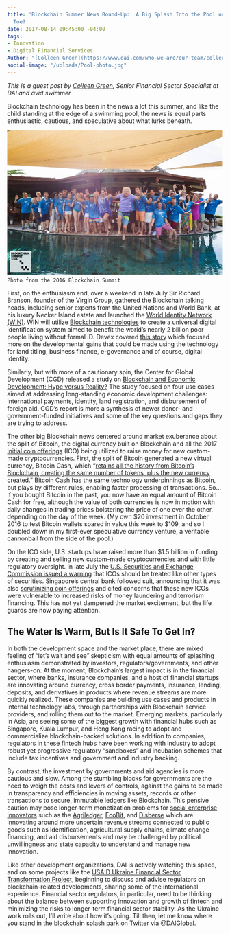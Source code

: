 ```yaml
---
title: 'Blockchain Summer News Round-Up:  A Big Splash Into the Pool or a Dip of the
  Toe?'
date: 2017-08-14 09:45:00 -04:00
tags:
- Innovation
- Digital Financial Services
Author: "[Colleen Green](https://www.dai.com/who-we-are/our-team/colleen-green)"
social-image: "/uploads/Pool-photo.jpg"
---
```


*This is a guest post by [Colleen Green](https://www.dai.com/who-we-are/our-team/colleen-green), Senior Financial Sector Specialist at DAI and avid swimmer*

Blockchain technology has been in the news a lot this summer, and like the child standing at the edge of a swimming pool, the news is equal parts enthusiastic, cautious, and speculative about what lurks beneath.

![Pool-photo.jpg](/uploads/Pool-photo.jpg)`Photo from the 2016 Blockchain Summit`

<!--more-->

First, on the enthusiasm end, over a weekend in late July Sir Richard Branson, founder of the Virgin Group, gathered the Blockchain talking heads, including senior experts from the United Nations and World Bank, at his luxury Necker Island estate and launched the [World Identity Network (WIN)](https://www.win.systems/). WIN will utilize [Blockchain technologies](https://medium.com/tradecraft-traction/blockchain-for-the-rest-of-us-c3fc5e42254f) to create a universal digital identification system aimed to benefit the world’s nearly 2 billion poor people living without formal ID. Devex covered [this story](https://www.devex.com/news/new-initiative-aims-to-deliver-on-the-promise-of-blockchain-for-identity-90620) which focused more on the developmental gains that could be made using the technology for land titling, business finance, e-governance and of course, digital identity.

Similarly, but with more of a cautionary spin, the Center for Global Development (CGD) released a study on [Blockchain and Economic Development: Hype versus Reality?](https://www.cgdev.org/publication/blockchain-and-economic-development-hype-vs-reality) The study focused on four use cases aimed at addressing long-standing economic development challenges:  international payments, identity, land registration, and disbursement of foreign aid. CGD’s report is more a synthesis of newer donor- and government-funded initiatives and some of the key questions and gaps they are trying to address.

The other big Blockchain news centered around market exuberance about the split of Bitcoin, the digital currency built on Blockchain and all the 2017 [initial coin offerings](http://www.investopedia.com/terms/i/initial-coin-offering-ico.asp) (ICO) being utilized to raise money for new custom-made cryptocurrencies. First, the split of Bitcoin generated a new virtual currency, Bitcoin Cash, which “[retains all the history from Bitcoin’s Blockchain, creating the same number of tokens, plus the new currency created](http://www.reuters.com/article/us-bitcoin-split-idUSKBN1AH5F1).” Bitcoin Cash has the same technology underpinnings as Bitcoin, but plays by different rules, enabling faster processing of transactions. So… if you bought Bitcoin in the past, you now have an equal amount of Bitcoin Cash for free, although the value of both currencies is now in motion with daily changes in trading prices bolstering the price of one over the other, depending on the day of the week. (My own $20 investment in October 2016 to test Bitcoin wallets soared in value this week to $109, and so I doubled down in my first-ever speculative currency venture, a veritable cannonball from the side of the pool.)

On the ICO side, U.S. startups have raised more than $1.5 billion in funding by creating and selling new custom-made cryptocurrencies and with little regulatory oversight. In late July the [U.S. Securities and Exchange Commission issued a warning](https://www.nytimes.com/2017/08/07/business/dealbook/initial-coin-offerings-sec-virtual-currency.html) that ICOs should be treated like other types of securities. Singapore’s central bank followed suit, announcing that it was also [scrutinizing coin offerings](http://www.mas.gov.sg/News-and-Publications/Media-Releases/2017/MAS-clarifies-regulatory-position-on-the-offer-of-digital-tokens-in-Singapore.aspx) and cited concerns that these new ICOs were vulnerable to increased risks of money laundering and terrorism financing. This has not yet dampened the market excitement, but the life guards are now paying attention.

## The Water Is Warm, But Is It Safe To Get In?

In both the development space and the market place, there are mixed feeling of “let’s wait and see” skepticism with equal amounts of splashing enthusiasm demonstrated by investors, regulators/governments, and other hangers-on. At the moment, Blockchain’s largest impact is in the financial sector, where banks, insurance companies, and a host of financial startups are innovating around currency, cross border payments, insurance, lending, deposits, and derivatives in products where revenue streams are more quickly realized. These companies are building use cases and products in internal technology labs, through partnerships with Blockchain service providers, and rolling them out to the market. Emerging markets, particularly in Asia, are seeing some of the biggest growth with financial hubs such as Singapore, Kuala Lumpur, and Hong Kong racing to adopt and commercialize blockchain-backed solutions. In addition to companies, regulators in these fintech hubs have been working with industry to adopt robust yet progressive regulatory “sandboxes” and incubation schemes that include tax incentives and government and industry backing.

By contrast, the investment by governments and aid agencies is more cautious and slow. Among the stumbling blocks for governments are the need to weigh the costs and levers of controls, against the gains to be made in transparency and efficiencies in moving assets, records or other transactions to secure, immutable ledgers like Blockchain. This pensive caution may pose longer-term monetization problems for [social enterprise innovators](https://medium.com/@cstrange/blockchains-and-social-enterprises-part-2-3d01c1929471) such as the [Agriledger](https://www.agriledger.co/), [EcoBit](http://www.ecobit.io/), and [Disberse](http://www.disberse.com/) which are innovating around more uncertain revenue streams connected to public goods such as identification, agricultural supply chains, climate change financing, and aid disbursements and may be challenged by political unwillingness and state capacity to understand and manage new innovation.

Like other development organizations, DAI is actively watching this space, and on some projects like the [USAID Ukraine Financial Sector Transformation Project](https://www.dai.com/our-work/projects/ukraine-transforming-financial-sector-fst), beginning to discuss and advise regulators on blockchain-related developments, sharing some of the international experience. Financial sector regulators, in particular, need to be thinking about the balance between supporting innovation and growth of fintech and minimizing the risks to longer-term financial sector stability. As the Ukraine work rolls out, I’ll write about how it’s going. Till then, let me know where you stand in the blockchain splash park on Twitter via [@DAIGlobal](https://twitter.com/DAIGlobal?ref_src=twsrc%5Egoogle%7Ctwcamp%5Eserp%7Ctwgr%5Eauthor).